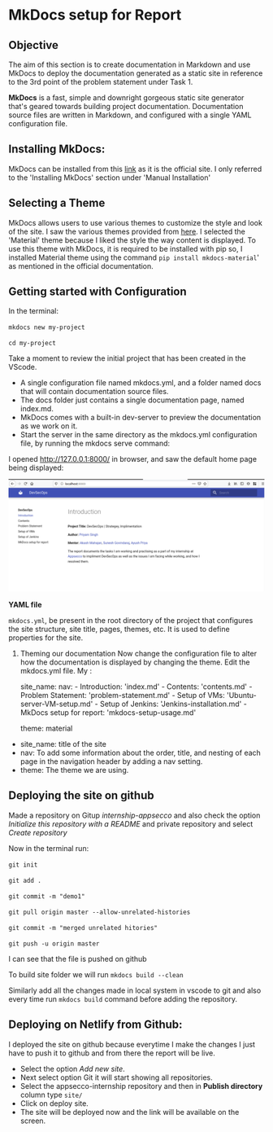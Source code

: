 # MkDocs setup for Report

## Objective

The aim of this section is to create documentation in Markdown and use MkDocs to deploy the documentation generated as a static site in reference to the 3rd point of the problem statement under Task 1.

**MkDocs** is a fast, simple and downright gorgeous static site generator that's geared towards building project documentation. Documentation source files are written in Markdown, and configured with a single YAML configuration file.

## Installing MkDocs:

MkDocs can be installed from this [link](https://www.mkdocs.org/) as it is the official site.  I only referred to the 'Installing MkDocs' section under 'Manual Installation' 

## Selecting a Theme

MkDocs allows users to use various themes to customize the style and look of the site. I saw the various themes provided from [here](https://github.com/mkdocs/mkdocs/wiki/MkDocs-Themes).  I selected the 'Material' theme because I liked the style the way content is displayed. To use this theme with MkDocs, it is required to be installed with pip so, I installed Material theme using the command `pip install mkdocs-material`' as mentioned in the official documentation.

## Getting started with Configuration

In the terminal:

`mkdocs new my-project`

`cd my-project`

Take a moment to review the initial project that has been created in the VScode.

* A single configuration file named mkdocs.yml, and a folder named docs that will contain documentation source files.
* The docs folder just contains a single documentation page, named index.md.
* MkDocs comes with a built-in dev-server to preview the documentation as we work on it.
* Start the server in the same directory as the mkdocs.yml configuration file, by running the mkdocs serve command:

I opened http://127.0.0.1:8000/ in browser, and saw the default home page being displayed:

![](Images/localhost.png)

**YAML file**

```mkdocs.yml```, be present in the root directory of the project that configures the site structure, site title, pages, themes, etc. It is used to define properties for the site.
  1. Theming our documentation
Now change the configuration file to alter how the documentation is displayed by changing the theme. Edit the mkdocs.yml file. My :

        site_name: <DevSecOps>
        nav:
            - Introduction: 'index.md'
            - Contents: 'contents.md'
            - Problem Statement: 'problem-statement.md'
            - Setup of VMs: 'Ubuntu-server-VM-setup.md'
            - Setup of Jenkins: 'Jenkins-installation.md'
            - MkDocs setup for report: 'mkdocs-setup-usage.md'

        theme: material

* site_name: title of the site
* nav:  To add some information about the order, title, and nesting of each page in the navigation header by adding a nav setting.
* theme: The theme we are using.

## Deploying the site on github

Made a repository on Gitup *internship-appsecco* and also check the option *Initialize this repository with a README* and private repository and select *Create repository*

Now in the terminal run:

```git init```

```git add .```

```git commit -m "demo1"```

```git pull origin master --allow-unrelated-histories```

```git commit -m "merged unrelated hitories"```

```git push -u origin master```

I can see that the file is pushed on github

To build site folder we will run 
`mkdocs build --clean`

Similarly add all the changes made in local system in vscode to git and also every time run `mkdocs build` command before adding the repository.

## Deploying on Netlify from Github:

I deployed the site on github because everytime I make the changes I just have to push it to github and from there the report will be live.

* Select the option *Add new site*.
* Next select option Git it will start showing all repositories. 
* Select the appsecco-internship repository and then in **Publish directory** column type `site/`
* Click on deploy site.
* The site will be deployed now and the link will be available on the screen.